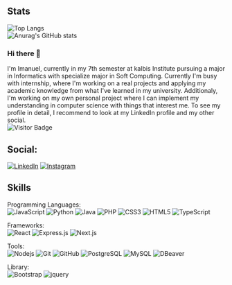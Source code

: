 ## Stats

![Top Langs](https://github-readme-stats.vercel.app/api/top-langs/?username=ZephyyhpeZ&hide=TeX&layout=compact&theme=tokyonight)</br>
![Anurag's GitHub stats](https://github-readme-stats.vercel.app/api?username=ZephyyhpeZ&theme=tokyonight&hide=contribs,prs)





### Hi there 👋

I'm Imanuel, currently in my 7th semester at kalbis Institute pursuing a major in Informatics with specialize major in Soft Computing. Currently I'm busy with internship, where I'm working on a real projects and applying my academic knowledge from what I've learned in my university. Additionaly, I'm working on my own personal project where I can implement my understanding in computer science with things that interest me. To see my profile in detail, I recommend to look at my LinkedIn profile and my other social.
</br>
![Visitor Badge](https://visitor-badge.laobi.icu/badge?page_id=ZephyyhpeZ)
## Social:

[![LinkedIn](https://img.shields.io/badge/linkedin-%230077B5.svg?style=for-the-badge&logo=linkedin&logoColor=white)](www.linkedin.com/in/imanuel-iim)
[![Instagram](https://img.shields.io/badge/Instagram-E4405F?style=for-the-badge&logo=instagram&logoColor=white)](www.linkedin.com/in/imanuel-iim)



## Skills

Programming Languages: <br>
![JavaScript](https://img.shields.io/badge/-JavaScript-black?style=flat-square&logo=javascript)
![Python](https://img.shields.io/badge/-Python-black?style=flat-square&logo=Python)
![Java](https://img.shields.io/badge/-Java-007396?style=flat-square&logo=Java)
![PHP](https://img.shields.io/badge/-Php-black?style=flat-square&logo=Php)
![CSS3](https://img.shields.io/badge/-CSS3-1572B6?style=flat-square&logo=css3)
![HTML5](https://img.shields.io/badge/-HTML5-E34F26?style=flat-square&logo=html5&logoColor=white)
![TypeScript](https://img.shields.io/badge/-TypeScript-3178C6?style=flat-square&logo=typescript&logoColor=white)

Frameworks: <br>
![React](https://img.shields.io/badge/-React-black?style=flat-square&logo=react)
![Express.js](https://img.shields.io/badge/Express.js-000000?style=flat-square&logo=express&logoColor=white)
![Next.js](https://img.shields.io/badge/-Next.js-black?style=flat-square&logo=next.js&logoColor=white)

Tools: <br>
![Nodejs](https://img.shields.io/badge/-Nodejs-black?style=flat-square&logo=Node.js)
![Git](https://img.shields.io/badge/-Git-black?style=flat-square&logo=git)
![GitHub](https://img.shields.io/badge/-GitHub-181717?style=flat-square&logo=github)
![PostgreSQL](https://img.shields.io/badge/-PostgreSQL-336791?style=flat-square&logo=postgresql)
![MySQL](https://img.shields.io/badge/-MySQL-black?style=flat-square&logo=mysql)
![DBeaver](https://img.shields.io/badge/DBeaver-000000?style=flat-square&logo=dbeaver&logoColor=white)

Library: <br>
![Bootstrap](https://img.shields.io/badge/-Bootstrap-563D7C?style=flat-square&logo=bootstrap)
![jquery](https://img.shields.io/badge/jQuery-0769AD?style=flat-square&logo=jquery&logoColor=white)

